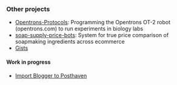 ### Other projects

* [Opentrons-Protocols](https://github.com/Russell-Tran/Opentrons-Protocols): Programming the Opentrons OT-2 robot (opentrons.com) to run experiments in biology labs
* [soap-supply-price-bots](https://github.com/Russell-Tran/soap-supply-price-bots): System for true price comparison of soapmaking ingredients across ecommerce
* [Gists](https://gist.github.com/Russell-Tran)

#### Work in progress
* [Import Blogger to Posthaven](https://github.com/Russell-Tran/import-blogger-to-posthaven)

